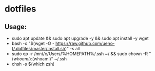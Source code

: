 # dotfiles

## Usage:
- sudo apt update && sudo apt upgrade -y && sudo apt install -y wget
- bash -c "$(wget -O - https://raw.github.com/ueno-t/.dotfiles/master/install.sh)" -s all
- sudo cp -r /mnt/c/Users/%HOMEPATH%/.ssh ~/ && sudo chown -R "$(whoami):$(whoami)" ~/.ssh
- chsh -s $(which zsh)
